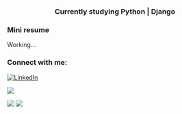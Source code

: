 <h3 align="center">Currently studying Python | Django </h3> 

<h3 align="left">Mini resume</h3>
<p align="left"> Working... </p>


<h3 align="left">Connect with me:</h3>
<p align="left">

<a href="https://www.linkedin.com/in/deyvidaugusto/" target="_blank">
  <img alt="LinkedIn" src="https://img.shields.io/badge/LinkedIn-Connect to Deyvid Augusto-blue?logo=linkedin">
</a>
</p>

![](http://github-profile-summary-cards.vercel.app/api/cards/profile-details?username=DeyvidAugusto&theme=2077)

![](http://github-profile-summary-cards.vercel.app/api/cards/repos-per-language?username=DeyvidAugusto&theme=2077)
![](http://github-profile-summary-cards.vercel.app/api/cards/most-commit-language?username=DeyvidAugusto&theme=2077)
